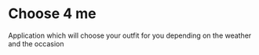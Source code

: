 # Choose 4 me
 Application which will choose your outfit for you depending on the weather and the occasion
